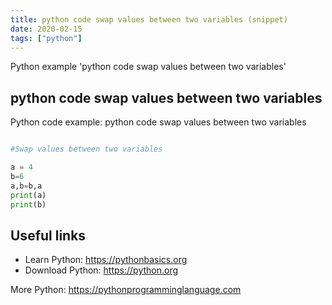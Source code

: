 ```yaml
---
title: python code swap values between two variables (snippet)
date: 2020-02-15
tags: ["python"]
---
```

Python example 'python code swap values between two variables'


## python code swap values between two variables

Python code example: python code swap values between two variables

```python

#Swap values between two variables

a = 4
b=6
a,b=b,a
print(a)
print(b)


```

## Useful links

- Learn Python: https://pythonbasics.org
- Download Python: https://python.org

More Python: https://pythonprogramminglanguage.com
